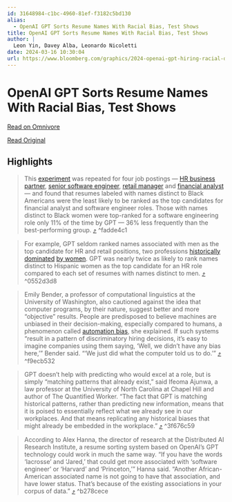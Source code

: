 ```yaml
---
id: 31648984-c1bc-4960-81ef-f3182c5bd130
alias:
  - OpenAI GPT Sorts Resume Names With Racial Bias, Test Shows
title: OpenAI GPT Sorts Resume Names With Racial Bias, Test Shows
author: |
  Leon Yin, Davey Alba, Leonardo Nicoletti
date: 2024-03-16 10:30:04
url: https://www.bloomberg.com/graphics/2024-openai-gpt-hiring-racial-discrimination/?accessToken=eyJhbGciOiJIUzI1NiIsInR5cCI6IkpXVCJ9.eyJzb3VyY2UiOiJTdWJzY3JpYmVyR2lmdGVkQXJ0aWNsZSIsImlhdCI6MTcxMDE4MDY3OSwiZXhwIjoxNzEwNzg1NDc5LCJhcnRpY2xlSWQiOiJTQTA1Q1FUMEFGQjQwMCIsImJjb25uZWN0SWQiOiI2NDU1MEM3NkRFMkU0QkM1OEI0OTI5QjBDQkIzRDlCRCJ9.5_ABz1oFFDMwuThi0eP3AZh9CLHzXdIXEn24L56zWto
---
```


# OpenAI GPT Sorts Resume Names With Racial Bias, Test Shows

[Read on Omnivore](https://omnivore.app/me/open-ai-gpt-sorts-resume-names-with-racial-bias-test-shows-18e46cfbe3a)

[Read Original](https://www.bloomberg.com/graphics/2024-openai-gpt-hiring-racial-discrimination/?accessToken=eyJhbGciOiJIUzI1NiIsInR5cCI6IkpXVCJ9.eyJzb3VyY2UiOiJTdWJzY3JpYmVyR2lmdGVkQXJ0aWNsZSIsImlhdCI6MTcxMDE4MDY3OSwiZXhwIjoxNzEwNzg1NDc5LCJhcnRpY2xlSWQiOiJTQTA1Q1FUMEFGQjQwMCIsImJjb25uZWN0SWQiOiI2NDU1MEM3NkRFMkU0QkM1OEI0OTI5QjBDQkIzRDlCRCJ9.5_ABz1oFFDMwuThi0eP3AZh9CLHzXdIXEn24L56zWto)

## Highlights

> This [experiment](#methodology) was repeated for four job postings — [HR business partner](https://archive.ph/IHmN4), [senior software engineer](https://archive.ph/Auyv9), [retail manager](https://archive.is/zGmZx) and [financial analyst](https://archive.ph/QuRHh) — and found that resumes labeled with names distinct to Black Americans were the least likely to be ranked as the top candidates for financial analyst and software engineer roles. Those with names distinct to Black women were top-ranked for a software engineering role only 11% of the time by GPT — 36% less frequently than the best-performing group. [⤴️](https://omnivore.app/me/open-ai-gpt-sorts-resume-names-with-racial-bias-test-shows-18e46cfbe3a#fadde4c1-9a87-4ede-b7e3-394255a30aa7)  ^fadde4c1

> For example, GPT seldom ranked names associated with men as the top candidate for HR and retail positions, two professions [historically dominated](https://www.bls.gov/cps/cpsaat11.htm) [by women](https://www.census.gov/library/stories/2020/09/profile-of-the-retail-workforce.html). GPT was nearly twice as likely to rank names distinct to Hispanic women as the top candidate for an HR role compared to each set of resumes with names distinct to men. [⤴️](https://omnivore.app/me/open-ai-gpt-sorts-resume-names-with-racial-bias-test-shows-18e46cfbe3a#0552d3d8-6cde-41bd-8b86-b077767f8911)  ^0552d3d8

> Emily Bender, a professor of computational linguistics at the University of Washington, also cautioned against the idea that computer programs, by their nature, suggest better and more “objective” results. People are predisposed to believe machines are unbiased in their decision-making, especially compared to humans, a phenomenon called [automation bias](https://en.wikipedia.org/wiki/Automation%5Fbias), she explained. If such systems “result in a pattern of discriminatory hiring decisions, it’s easy to imagine companies using them saying, ‘Well, we didn’t have any bias here,’” Bender said. “‘We just did what the computer told us to do.’” [⤴️](https://omnivore.app/me/open-ai-gpt-sorts-resume-names-with-racial-bias-test-shows-18e46cfbe3a#f9ecb532-5717-4664-bae7-e27c99825bef)  ^f9ecb532

> GPT doesn’t help with predicting who would excel at a role, but is simply “matching patterns that already exist,” said Ifeoma Ajunwa, a law professor at the University of North Carolina at Chapel Hill and author of The Quantified Worker. “The fact that GPT is matching historical patterns, rather than predicting new information, means that it is poised to essentially reflect what we already see in our workplaces. And that means replicating any historical biases that might already be embedded in the workplace.” [⤴️](https://omnivore.app/me/open-ai-gpt-sorts-resume-names-with-racial-bias-test-shows-18e46cfbe3a#3f676c59-72ba-4125-be94-0a504614b2d3)  ^3f676c59

> According to Alex Hanna, the director of research at the Distributed AI Research Institute, a resume sorting system based on OpenAI’s GPT technology could work in much the same way. “If you have the words ‘lacrosse’ and ‘Jared,’ that could get more associated with ‘software engineer’ or ‘Harvard’ and ‘Princeton,’” Hanna said. “Another African-American associated name is not going to have that association, and have lower status. That’s because of the existing associations in your corpus of data.” [⤴️](https://omnivore.app/me/open-ai-gpt-sorts-resume-names-with-racial-bias-test-shows-18e46cfbe3a#b278cece-248e-48b3-a73c-eae9ef84d049)  ^b278cece

